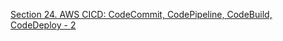 [Section 24. AWS CICD: CodeCommit, CodePipeline, CodeBuild, CodeDeploy - 2](https://gony-dev.tistory.com/40)
